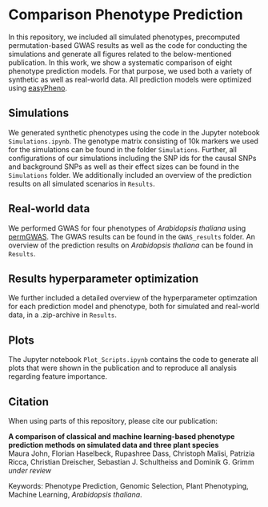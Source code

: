 # Comparison Phenotype Prediction

In this repository, we included all simulated phenotypes, precomputed permutation-based GWAS results as well as the 
code for conducting the simulations and generate all figures related to the below-mentioned publication.
In this work, we show a systematic comparison of eight phenotype prediction models. For that purpose,
we used both a variety of synthetic as well as real-world data. All prediction models were optimized using [easyPheno](https://github.com/grimmlab/easyPheno).

## Simulations
We generated synthetic phenotypes using the code in the Jupyter notebook `Simulations.ipynb`. 
The genotype matrix consisting of 10k markers we used for the simulations can be found in the folder `Simulations`. 
Further, all configurations of our simulations including the SNP ids for the causal SNPs and background SNPs as well as their effect sizes can be found in the `Simulations` folder.
We additionally included an overview of the prediction results on all simulated scenarios in `Results`.

## Real-world data
We performed GWAS for four phenotypes of *Arabidopsis thaliana* using [permGWAS](https://github.com/grimmlab/permGWAS). 
The GWAS results can be found in the `GWAS_results` folder. An overview of the prediction results on *Arabidopsis thaliana* can be found in `Results`.

## Results hyperparameter optimization
We further included a detailed overview of the hyperparameter optimzation for each prediction model and phenotype, both for simulated and real-world data, in a .zip-archive in `Results`.

## Plots
The Jupyter notebook `Plot_Scripts.ipynb` contains the code to generate all plots that were shown in the publication and 
to reproduce all analysis regarding feature importance.

## Citation
When using parts of this repository, please cite our publication:

**A comparison of classical and machine learning-based phenotype prediction methods on simulated data and three plant species**  
Maura John, Florian Haselbeck, Rupashree Dass, Christoph Malisi, Patrizia Ricca, Christian Dreischer, Sebastian J. Schultheiss and Dominik G. Grimm  
*under review*

Keywords: Phenotype Prediction, Genomic Selection, Plant Phenotyping, Machine Learning, *Arabidopsis thaliana*.
